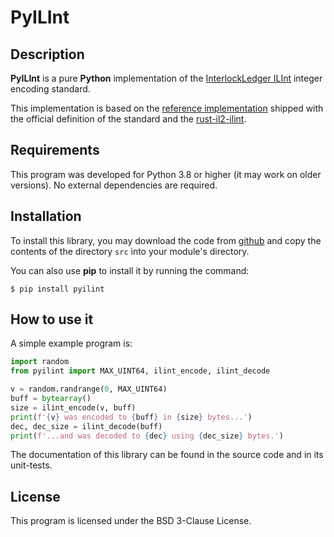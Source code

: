 # PyILInt

## Description

**PyILInt** is a pure **Python** implementation of the
[InterlockLedger ILInt](https://github.com/interlockledger/specification/tree/master/ILInt)
integer encoding standard.

This implementation is based on the [reference implementation](https://github.com/interlockledger/specification/tree/master/ILInt/reference)
shipped with the official definition of the standard
and the [rust-il2-ilint](https://github.com/interlockledger/rust-il2-ilint).

## Requirements

This program was developed for Python 3.8 or higher (it may work on older versions). No
external dependencies are required.

## Installation

To install this library, you may download the code from 
[github](https://github.com/interlockledger/pyilint) and copy
the contents of the directory ``src`` into your module's directory.

You can also use **pip** to install it by running the command:

```
$ pip install pyilint
```

## How to use it

A simple example program is:

```python
import random
from pyilint import MAX_UINT64, ilint_encode, ilint_decode

v = random.randrange(0, MAX_UINT64)
buff = bytearray()
size = ilint_encode(v, buff)
print(f'{v} was encoded to {buff} in {size} bytes...')
dec, dec_size = ilint_decode(buff)
print(f'...and was decoded to {dec} using {dec_size} bytes.')

```

The documentation of this library can be found in the source code and in its
unit-tests.

## License

This program is licensed under the BSD 3-Clause License.
